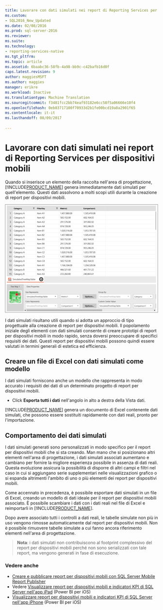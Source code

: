 ```yaml
---
title: Lavorare con dati simulati nei report di Reporting Services per dispositivi mobili | Documenti Microsoft
ms.custom:
- SQL2016_New_Updated
ms.date: 02/08/2016
ms.prod: sql-server-2016
ms.reviewer: 
ms.suite: 
ms.technology:
- reporting-services-native
ms.tgt_pltfrm: 
ms.topic: article
ms.assetid: 6baabc36-58fb-4a98-bb9c-c42bafb16d0f
caps.latest.revision: 9
author: maggiesMSFT
ms.author: maggies
manager: erikre
ms.workload: Inactive
ms.translationtype: Machine Translation
ms.sourcegitcommit: f3481fcc2bb74eaf93182e6cc58f5a06666e10f4
ms.openlocfilehash: 0eb83717100f70933d2b1fe00bcd19a8a2901f65
ms.contentlocale: it-it
ms.lasthandoff: 08/09/2017

---
```

# <a name="work-with-simulated-data-in-reporting-services-mobile-reports"></a>Lavorare con dati simulati nei report di Reporting Services per dispositivi mobili
Quando si inserisce un elemento della raccolta nell'area di progettazione, [!INCLUDE[PRODUCT_NAME](../../includes/ss-mobilereptpub-short.md)] genera immediatamente dati simulati per quell'elemento. Questi dati assolvono a molti scopi utili durante la creazione di report per dispositivi mobili.   
  
![SS_MRP_SimDataTreeMapProps](../../reporting-services/mobile-reports/media/ss-mrp-simdatatreemapprops.png)  
  
I dati simulati risultano utili quando si adotta un approccio di tipo progettuale alla creazione di report per dispositivi mobili. Il popolamento iniziale degli elementi con dati simulati consente di creare prototipi di report per dispositivi mobili in modo rapido, senza doversi preoccupare di specifici requisiti dei dati. Questi report per dispositivi mobili possono quindi essere valutati in termini generali di estetica ed efficienza.  
  
## <a name="create-an-excel-file-with-simulated-data-as-a-template"></a>Creare un file di Excel con dati simulati come modello  
  
I dati simulati forniscono anche un modello che rappresenta in modo accurato i requisiti dei dati di un determinato progetto di report per dispositivi mobili.   
  
-  Click **Esporta tutti i dati** nell'angolo in alto a destra della Vista dati.   
  
[!INCLUDE[PRODUCT_NAME](../../includes/ss-mobilereptpub-short.md)] genera un documento di Excel contenente dati simulati, che possono essere sostituiti rapidamente con dati reali, pronto per l'importazione.   
  
## <a name="how-simulated-data-behaves"></a>Comportamento dei dati simulati  
  
I dati simulati generati sono personalizzati in modo specifico per il report per dispositivi mobili che si sta creando. Man mano che si posizionano altri elementi nell'area di progettazione, i dati simulati associati aumentano e cambiano per fornire la migliore esperienza possibile in assenza di dati reali. Questa evoluzione assicura la possibilità di disporre di altri campi e filtri nel caso in cui si aggiungano serie supplementari nelle visualizzazioni grafico o si espanda altrimenti l'ambito di uno o più elementi dei report per dispositivi mobili.  
  
Come accennato in precedenza, è possibile esportare dati simulati in un file di Excel, creando un modello di dati ideale per il report per dispositivi mobili associato. È possibile scambiare i dati con i dati reali nel file di Excel e reimportarli in [!INCLUDE[PRODUCT_NAME](../../includes/ss-mobilereptpub-short.md)].   
  
Dopo avere associato tutti i controlli a dati reali, le tabelle simulate non più in uso vengono rimosse automaticamente dal report per dispositivi mobili. Non è possibile rimuovere tabelle simulate a cui fanno ancora riferimento elementi nell'area di progettazione.  
  
>**Nota**: i dati simulati non contribuiscono al footprint complessivo del report per dispositivi mobili perché non sono serializzati con tale report, ma vengono generati in fase di esecuzione.  
  
### <a name="see-also"></a>Vedere anche  
- [Creare e pubblicare report per dispositivi mobili con SQL Server Mobile Report Publisher](../../reporting-services/mobile-reports/create-mobile-reports-with-sql-server-mobile-report-publisher.md)  
-  Vedere [Visualizzare report per dispositivi mobili e indicatori KPI di SQL Server nell'app iPad](https://pbiwebprod-docs.azurewebsites.net/en-us/documentation/powerbi-mobile-ipad-kpis-mobile-reports)  (Power BI per iOS)  
-  [Visualizzare report per dispositivi mobili e indicatori KPI di SQL Server nell'app iPhone](https://pbiwebprod-docs.azurewebsites.net/en-us/documentation/powerbi-mobile-iphone-kpis-mobile-reports) (Power BI per iOS)  
  
  
  
  
  


